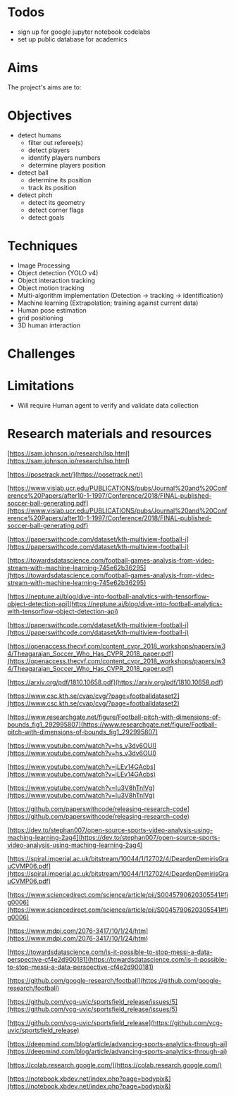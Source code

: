 # Todos

+ sign up for google jupyter notebook codelabs
+ set up public database for academics


# Aims

The project's aims are to:


# Objectives

+ detect humans
    + filter out referee(s)
    + detect players
    + identify players numbers
    + determine players position
+ detect ball
    + determine its position
    + track its position
+ detect pitch
    + detect its geometry
    + detect corner flags
    + detect goals



# Techniques

+ Image Processing
+ Object detection (YOLO v4)
+ Object interaction tracking
+ Object motion tracking
+ Multi-algorithm implementation (Detection -> tracking -> identification)
+ Machine learning (Extrapolation; training against current data)
+ Human pose estimation
+ grid positioning
+ 3D human interaction

# Challenges

# Limitations

- Will require Human agent to verify and validate data collection


# Research materials and resources

[https://sam.johnson.io/research/lsp.html](https://sam.johnson.io/research/lsp.html)

[https://posetrack.net/](https://posetrack.net/)

[https://www.vislab.ucr.edu/PUBLICATIONS/pubs/Journal%20and%20Conference%20Papers/after10-1-1997/Conference/2018/FINAL-published-soccer-ball-generating.pdf](https://www.vislab.ucr.edu/PUBLICATIONS/pubs/Journal%20and%20Conference%20Papers/after10-1-1997/Conference/2018/FINAL-published-soccer-ball-generating.pdf)

[https://paperswithcode.com/dataset/kth-multiview-football-i](https://paperswithcode.com/dataset/kth-multiview-football-i)

[https://towardsdatascience.com/football-games-analysis-from-video-stream-with-machine-learning-745e62b36295](https://towardsdatascience.com/football-games-analysis-from-video-stream-with-machine-learning-745e62b36295)

[https://neptune.ai/blog/dive-into-football-analytics-with-tensorflow-object-detection-api](https://neptune.ai/blog/dive-into-football-analytics-with-tensorflow-object-detection-api)

[https://paperswithcode.com/dataset/kth-multiview-football-i](https://paperswithcode.com/dataset/kth-multiview-football-i)

[https://openaccess.thecvf.com/content_cvpr_2018_workshops/papers/w34/Theagarajan_Soccer_Who_Has_CVPR_2018_paper.pdf](https://openaccess.thecvf.com/content_cvpr_2018_workshops/papers/w34/Theagarajan_Soccer_Who_Has_CVPR_2018_paper.pdf)

[https://arxiv.org/pdf/1810.10658.pdf](https://arxiv.org/pdf/1810.10658.pdf)

[https://www.csc.kth.se/cvap/cvg/?page=footballdataset2](https://www.csc.kth.se/cvap/cvg/?page=footballdataset2)

[https://www.researchgate.net/figure/Football-pitch-with-dimensions-of-bounds_fig1_292995807](https://www.researchgate.net/figure/Football-pitch-with-dimensions-of-bounds_fig1_292995807)

[https://www.youtube.com/watch?v=hs_v3dv6OUI](https://www.youtube.com/watch?v=hs_v3dv6OUI)

[https://www.youtube.com/watch?v=jLEv14GAcbs](https://www.youtube.com/watch?v=jLEv14GAcbs)

[https://www.youtube.com/watch?v=Iu3V8hTnlVg](https://www.youtube.com/watch?v=Iu3V8hTnlVg)

[https://github.com/paperswithcode/releasing-research-code](https://github.com/paperswithcode/releasing-research-code)

[https://dev.to/stephan007/open-source-sports-video-analysis-using-maching-learning-2ag4](https://dev.to/stephan007/open-source-sports-video-analysis-using-maching-learning-2ag4)

[https://spiral.imperial.ac.uk/bitstream/10044/1/12702/4/DeardenDemirisGrauCVMP06.pdf](https://spiral.imperial.ac.uk/bitstream/10044/1/12702/4/DeardenDemirisGrauCVMP06.pdf)

[https://www.sciencedirect.com/science/article/pii/S0045790620305541#fig0006](https://www.sciencedirect.com/science/article/pii/S0045790620305541#fig0006)

[https://www.mdpi.com/2076-3417/10/1/24/htm](https://www.mdpi.com/2076-3417/10/1/24/htm)

[https://towardsdatascience.com/is-it-possible-to-stop-messi-a-data-perspective-cf4e2d900181](https://towardsdatascience.com/is-it-possible-to-stop-messi-a-data-perspective-cf4e2d900181)

[https://github.com/google-research/football](https://github.com/google-research/football)

[https://github.com/vcg-uvic/sportsfield_release/issues/5](https://github.com/vcg-uvic/sportsfield_release/issues/5)

[https://github.com/vcg-uvic/sportsfield_release](https://github.com/vcg-uvic/sportsfield_release)

[https://deepmind.com/blog/article/advancing-sports-analytics-through-ai](https://deepmind.com/blog/article/advancing-sports-analytics-through-ai)

[https://colab.research.google.com/](https://colab.research.google.com/)

[https://notebook.xbdev.net/index.php?page=bodypix&](https://notebook.xbdev.net/index.php?page=bodypix&)

